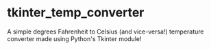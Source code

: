 # tkinter_temp_converter
A simple degrees Fahrenheit to Celsius (and vice-versa!) temperature converter made using Python's Tkinter module!
